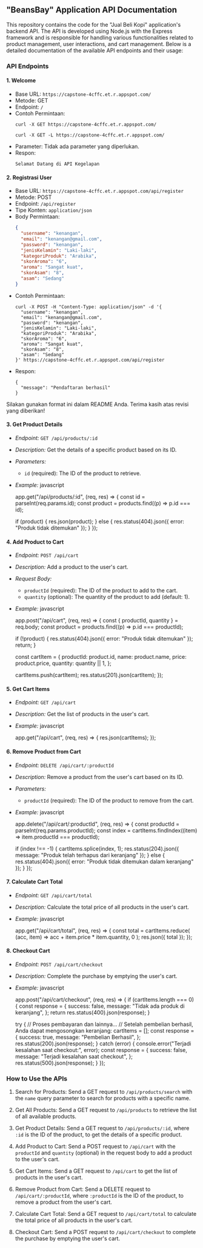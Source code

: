 ## "BeansBay" Application API Documentation

This repository contains the code for the "Jual Beli Kopi" application's backend API. The API is developed using Node.js with the Express framework and is responsible for handling various functionalities related to product management, user interactions, and cart management. Below is a detailed documentation of the available API endpoints and their usage:

### API Endpoints

#### 1. Welcome
- Base URL: `https://capstone-4cffc.et.r.appspot.com/`
- Metode: GET
- Endpoint: `/`
- Contoh Permintaan:
  ```
  curl -X GET https://capstone-4cffc.et.r.appspot.com/
  ```
  ```
  curl -X GET -L https://capstone-4cffc.et.r.appspot.com/
  ```
- Parameter: Tidak ada parameter yang diperlukan.
- Respon:
  ```
  Selamat Datang di API Kegelapan
  ```

#### 2. Registrasi User
- Base URL: `https://capstone-4cffc.et.r.appspot.com/api/register`
- Metode: POST
- Endpoint: `/api/register`
- Tipe Konten: `application/json`
- Body Permintaan:
  ```json
  {
    "username": "kenangan",
    "email": "kenangan@gmail.com",
    "password": "kenangan",
    "jenisKelamin": "Laki-laki",
    "kategoriProduk": "Arabika",
    "skorAroma": "6",
    "aroma": "Sangat kuat",
    "skorAsam": "8",
    "asam": "Sedang"
  }
  ```
- Contoh Permintaan:
  ```
  curl -X POST -H "Content-Type: application/json" -d '{
    "username": "kenangan",
    "email": "kenangan@gmail.com",
    "password": "kenangan",
    "jenisKelamin": "Laki-laki",
    "kategoriProduk": "Arabika",
    "skorAroma": "6",
    "aroma": "Sangat kuat",
    "skorAsam": "8",
    "asam": "Sedang"
  }' https://capstone-4cffc.et.r.appspot.com/api/register
  ```
- Respon:
  ```
  {
    "message": "Pendaftaran berhasil"
  }
  ```

Silakan gunakan format ini dalam README Anda. Terima kasih atas revisi yang diberikan!
#### 3. Get Product Details

- *Endpoint:* `GET /api/products/:id`
- *Description:* Get the details of a specific product based on its ID.
- *Parameters:*
  - `id` (required): The ID of the product to retrieve.
- *Example:*
  javascript

  app.get("/api/products/:id", (req, res) => {
  const id = parseInt(req.params.id);
  const product = products.find((p) => p.id === id);

  if (product) {
    res.json(product);
  } else {
    res.status(404).json({ error: "Produk tidak ditemukan" });
  }
});
  

#### 4. Add Product to Cart

- *Endpoint:* `POST /api/cart`
- *Description:* Add a product to the user's cart.
- *Request Body:*
  - `productId` (required): The ID of the product to add to the cart.
  - `quantity` (optional): The quantity of the product to add (default: 1).
- *Example:*
  javascript

  app.post("/api/cart", (req, res) => {
  const { productId, quantity } = req.body;
  const product = products.find((p) => p.id === productId);

  if (!product) {
    res.status(404).json({ error: "Produk tidak ditemukan" });
    return;
  }

  const cartItem = {
    productId: product.id,
    name: product.name,
    price: product.price,
    quantity: quantity || 1,
  };

  cartItems.push(cartItem);
  res.status(201).json(cartItem);
});
  

#### 5. Get Cart Items

- *Endpoint:* `GET /api/cart`
- *Description:* Get the list of products in the user's cart.
- *Example:*
  javascript

  app.get("/api/cart", (req, res) => {
  res.json(cartItems);
});
  

#### 6. Remove Product from Cart

- *Endpoint:* `DELETE /api/cart/:productId`
- *Description:* Remove a product from the user's cart based on its ID.
- *Parameters:*
  - `productId` (required): The ID of the product to remove from the cart.
- *Example:*
  javascript

  app.delete("/api/cart/:productId", (req, res) => {
  const productId = parseInt(req.params.productId);
  const index = cartItems.findIndex((item) => item.productId === productId);

  if (index !== -1) {
    cartItems.splice(index, 1);
    res.status(204).json({ message: "Produk telah terhapus dari keranjang" });
  } else {
    res.status(404).json({ error: "Produk tidak ditemukan dalam keranjang" });
  }
});
  

#### 7. Calculate Cart Total

- *Endpoint:* `GET /api/cart/total`
- *Description:* Calculate the total price of all products in the user's cart.
- *Example:*
  javascript

  app.get("/api/cart/total", (req, res) => {
  const total = cartItems.reduce(
    (acc, item) => acc + item.price * item.quantity,
    0
  );
  res.json({ total });
});
  

#### 8. Checkout Cart

- *Endpoint:* `POST /api/cart/checkout`
- *Description:* Complete the purchase by emptying the user's cart.
- *Example:*
  javascript

  app.post("/api/cart/checkout", (req, res) => {
  if (cartItems.length === 0) {
    const response = {
      success: false,
      message: "Tidak ada produk di keranjang",
    };
    return res.status(400).json(response);
  }

  try {
    // Proses pembayaran dan lainnya...
    // Setelah pembelian berhasil, Anda dapat mengosongkan keranjang:
    cartItems = [];
    const response = {
      success: true,
      message: "Pembelian Berhasil",
    };
    res.status(200).json(response);
  } catch (error) {
    console.error("Terjadi kesalahan saat checkout:", error);
    const response = {
      success: false,
      message: "Terjadi kesalahan saat checkout",
    };
    res.status(500).json(response);
  }
});
  

### How to Use the APIs

1. Search for Products: Send a GET request to `/api/products/search` with the `name` query parameter to search for products with a specific name.

2. Get All Products: Send a GET request to `/api/products` to retrieve the list of all available products.

3. Get Product Details: Send a GET request to `/api/products/:id`, where `:id` is the ID of the product, to get the details of a specific product.

4. Add Product to Cart: Send a POST request to `/api/cart` with the `productId` and `quantity` (optional) in the request body to add a product to the user's cart.

5. Get Cart Items: Send a GET request to `/api/cart` to get the list of products in the user's cart.

6. Remove Product from Cart: Send a DELETE request to `/api/cart/:productId`, where `:productId` is the ID of the product, to remove a product from the user's cart.

7. Calculate Cart Total: Send a GET request to `/api/cart/total` to calculate the total price of all products in the user's cart.

8. Checkout Cart: Send a POST request to `/api/cart/checkout` to complete the purchase by emptying the user's cart.
